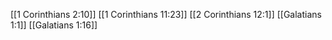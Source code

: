 [[1 Corinthians 2:10]]
[[1 Corinthians 11:23]]
[[2 Corinthians 12:1]]
[[Galatians 1:1]]
[[Galatians 1:16]]
